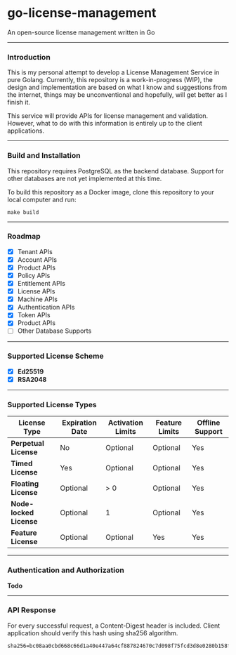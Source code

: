 # go-license-management
An open-source license management written in Go 

---
### Introduction
This is my personal attempt to develop a License Management Service in pure Golang.
Currently, this repository is a work-in-progress (WIP), the design and implementation are based on what I know and suggestions from the internet,
things may be unconventional and hopefully, will get better as I finish it.

This service will provide APIs for license management and validation. 
However, what to do with this information is entirely up to the client applications.

---
### Build and Installation
This repository requires PostgreSQL as the backend database. 
Support for other databases are not yet implemented at this time.

To build this repository as a Docker image, clone this repository to your local computer and run:
```shell
make build
```
---
### Roadmap
- [x] Tenant APIs
- [x] Account APIs
- [x] Product APIs
- [x] Policy APIs
- [x] Entitlement APIs
- [x] License APIs
- [x] Machine APIs
- [x] Authentication APIs
- [x] Token APIs
- [x] Product APIs
- [ ] Other Database Supports

---
### Supported License Scheme
*  [x] **Ed25519**
*  [x] **RSA2048**

---
### Supported License Types
| License Type            | Expiration Date | Activation Limits | Feature Limits | Offline Support |
|-------------------------|-----------------|-------------------|----------------|-----------------|
| **Perpetual License**   | No              | Optional          | Optional       | Yes             |
| **Timed License**       | Yes             | Optional          | Optional       | Yes             |
| **Floating License**    | Optional        | > 0               | Optional       | Yes             |
| **Node-locked License** | Optional        | 1                 | Optional       | Yes             |
| **Feature License**     | Optional        | Optional          | Yes            | Yes             |


---
### Authentication and Authorization
**Todo**

---
### API Response
For every successful request, a Content-Digest header is included. Client application should verify this 
hash using sha256 algorithm.
```text
sha256=bc08aa0cbd668c66d1a40e447a64cf887824670c7d098f75fcd3d8e0280b158f
```






